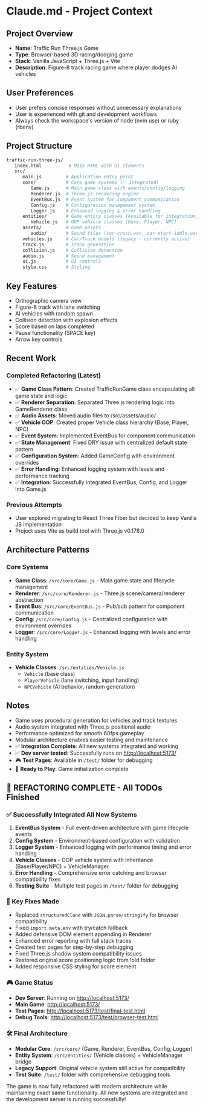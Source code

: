 # Claude.md - Project Context

## Project Overview

- **Name**: Traffic Run Three.js Game
- **Type**: Browser-based 3D racing/dodging game
- **Stack**: Vanilla JavaScript + Three.js + Vite
- **Description**: Figure-8 track racing game where player dodges AI vehicles

## User Preferences

- User prefers concise responses without unnecessary explanations
- User is experienced with git and development workflows
- Always check the workspace's version of node (nvm use) or ruby (rbenv)

## Project Structure

```bash
traffic-run-three-js/
   index.html          # Main HTML with UI elements
   src/
      main.js         # Application entry point
      core/           # Core game systems (✅ Integrated)
         Game.js      # Main game class with events/config/logging
         Renderer.js  # Three.js rendering engine
         EventBus.js  # Event system for component communication
         Config.js    # Configuration management system  
         Logger.js    # Enhanced logging & error handling
      entities/       # Game entity classes (Available for integration)
         Vehicle.js   # OOP vehicle classes (Base, Player, NPC)
      assets/         # Game assets
         audio/       # Sound files (car-crash.wav, car-start-iddle.wav)
      vehicles.js     # Car/Truck models (legacy - currently active)
      track.js        # Track generation
      collision.js    # Collision detection
      audio.js        # Sound management
      ui.js           # UI controls
      style.css       # Styling
```

## Key Features

- Orthographic camera view
- Figure-8 track with lane switching
- AI vehicles with random spawn
- Collision detection with explosion effects
- Score based on laps completed
- Pause functionality (SPACE key)
- Arrow key controls

## Recent Work

### Completed Refactoring (Latest)

- ✅ **Game Class Pattern**: Created TrafficRunGame class encapsulating all game state and logic
- ✅ **Renderer Separation**: Separated Three.js rendering logic into GameRenderer class
- ✅ **Audio Assets**: Moved audio files to /src/assets/audio/
- ✅ **Vehicle OOP**: Created proper Vehicle class hierarchy (Base, Player, NPC)
- ✅ **Event System**: Implemented EventBus for component communication
- ✅ **State Management**: Fixed DRY issue with centralized default state pattern  
- ✅ **Configuration System**: Added GameConfig with environment overrides
- ✅ **Error Handling**: Enhanced logging system with levels and performance tracking
- ✅ **Integration**: Successfully integrated EventBus, Config, and Logger into Game.js

### Previous Attempts

- User explored migrating to React Three Fiber but decided to keep Vanilla JS implementation
- Project uses Vite as build tool with Three.js v0.178.0

## Architecture Patterns

### Core Systems

- **Game Class**: `/src/core/Game.js` - Main game state and lifecycle management
- **Renderer**: `/src/core/Renderer.js` - Three.js scene/camera/renderer abstraction
- **Event Bus**: `/src/core/EventBus.js` - Pub/sub pattern for component communication
- **Config**: `/src/core/Config.js` - Centralized configuration with environment overrides
- **Logger**: `/src/core/Logger.js` - Enhanced logging with levels and error handling

### Entity System

- **Vehicle Classes**: `/src/entities/Vehicle.js`
  - `Vehicle` (base class)
  - `PlayerVehicle` (lane switching, input handling)
  - `NPCVehicle` (AI behavior, random generation)

## Notes

- Game uses procedural generation for vehicles and track textures
- Audio system integrated with Three.js positional audio
- Performance optimized for smooth 60fps gameplay
- Modular architecture enables easier testing and maintenance
- ✅ **Integration Complete**: All new systems integrated and working
- ✅ **Dev server tested**: Successfully runs on <http://localhost:5173/>
- 🎮 **Test Pages**: Available in `/test/` folder for debugging
- 🚀 **Ready to Play**: Game initialization complete

## 🎉 REFACTORING COMPLETE - All TODOs Finished

### ✅ Successfully Integrated All New Systems

1. **EventBus System** - Full event-driven architecture with game lifecycle events
2. **Config System** - Environment-based configuration with validation  
3. **Logger System** - Enhanced logging with performance timing and error handling
4. **Vehicle Classes** - OOP vehicle system with inheritance (Base/Player/NPC) + VehicleManager
5. **Error Handling** - Comprehensive error catching and browser compatibility fixes
6. **Testing Suite** - Multiple test pages in `/test/` folder for debugging

### 🔧 Key Fixes Made

- Replaced `structuredClone` with `JSON.parse/stringify` for browser compatibility
- Fixed `import.meta.env` with try/catch fallback
- Added defensive DOM element appending in Renderer
- Enhanced error reporting with full stack traces
- Created test pages for step-by-step debugging
- Fixed Three.js shadow system compatibility issues
- Restored original score positioning logic from !old folder
- Added responsive CSS styling for score element

### 🎮 Game Status

- **Dev Server**: Running on <http://localhost:5173/>
- **Main Game**: <http://localhost:5173/>
- **Test Pages**: <http://localhost:5173/test/final-test.html>
- **Debug Tools**: <http://localhost:5173/test/browser-test.html>

### 🛠 Final Architecture

- **Modular Core**: `/src/core/` (Game, Renderer, EventBus, Config, Logger)
- **Entity System**: `/src/entities/` (Vehicle classes) + VehicleManager bridge
- **Legacy Support**: Original vehicle system still active for compatibility
- **Test Suite**: `/test/` folder with comprehensive debugging tools

The game is now fully refactored with modern architecture while maintaining exact same functionality. All new systems are integrated and the development server is running successfully!
